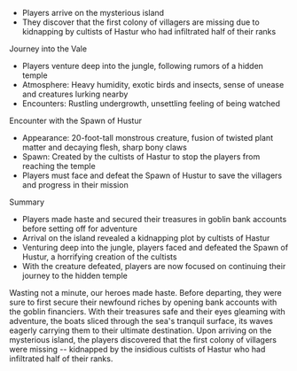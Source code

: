 
* Players arrive on the mysterious island
* They discover that the first colony of villagers are missing due to kidnapping by cultists of Hastur who had infiltrated half of their ranks

 Journey into the Vale

* Players venture deep into the jungle, following rumors of a hidden temple
* Atmosphere: Heavy humidity, exotic birds and insects, sense of unease and creatures lurking nearby
* Encounters: Rustling undergrowth, unsettling feeling of being watched

 Encounter with the Spawn of Hustur

* Appearance: 20-foot-tall monstrous creature, fusion of twisted plant matter and decaying flesh, sharp bony claws
* Spawn: Created by the cultists of Hastur to stop the players from reaching the temple
* Players must face and defeat the Spawn of Hustur to save the villagers and progress in their mission

 Summary

* Players made haste and secured their treasures in goblin bank accounts before setting off for adventure
* Arrival on the island revealed a kidnapping plot by cultists of Hastur
* Venturing deep into the jungle, players faced and defeated the Spawn of Hustur, a horrifying creation of the cultists
* With the creature defeated, players are now focused on continuing their journey to the hidden temple



Wasting not a minute, our heroes made haste. Before departing, they were sure to first secure their newfound riches by opening bank accounts with the goblin financiers. With their treasures safe and their eyes gleaming with adventure, the boats sliced through the sea's tranquil surface, its waves eagerly carrying them to their ultimate destination.
Upon arriving on the mysterious island, the players discovered that the first colony of villagers were missing -- kidnapped by the insidious cultists of Hastur who had infiltrated half of their ranks.
